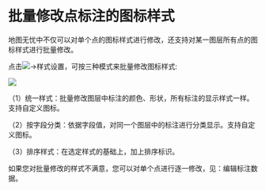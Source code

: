 # 批量修改点标注的图标样式

地图无忧中不仅可以对单个点的图标样式进行修改，还支持对某一图层所有点的图标样式进行批量修改。   

点击![](http://pic.dituwuyou.com/map%2Fpicture%2Ficon%2Fheatstyle.png)->样式设置，可按三种模式来批量修改图标样式:

![](http://pic.dituwuyou.com/map%2Fpicture%2Fstylesetting.png)

（1）统一样式：批量修改图层中标注的颜色、形状，所有标注的显示样式一样。支持自定义图标。

（2）按字段分类：依据字段值，对同一个图层中的标注进行分类显示。支持自定义图标。

（3）排序样式：在选定样式的基础上，加上排序标识。

如果您对批量修改的样式不满意，您可以对单个点进行逐一修改，见：编辑标注数据。
